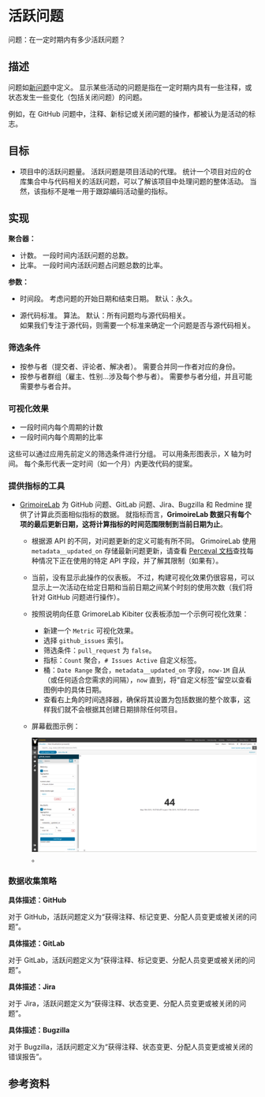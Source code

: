 # 活跃问题

问题：在一定时期内有多少活跃问题？


## 描述

问题如[新问题](https://github.com/chaoss/wg-evolution/blob/master/metrics/Issues_New.md)中定义。 显示某些活动的问题是指在一定时期内具有一些注释，或状态发生一些变化（包括关闭问题）的问题。

例如，在 GitHub 问题中，注释、新标记或关闭问题的操作，都被认为是活动的标志。


## 目标

* 项目中的活跃问题量。 活跃问题是项目活动的代理。 统计一个项目对应的仓库集合中与代码相关的活跃问题，可以了解该项目中处理问题的整体活动。 当然，该指标不是唯一用于跟踪编码活动量的指标。


## 实现

**聚合器：**
* 计数。 一段时间内活跃问题的总数。
* 比率。 一段时间内活跃问题占问题总数的比率。

**参数：**
* 时间段。 考虑问题的开始日期和结束日期。 默认：永久。

* 源代码标准。 算法。 默认：所有问题均与源代码相关。  
  如果我们专注于源代码，则需要一个标准来确定一个问题是否与源代码相关。

### 筛选条件

* 按参与者（提交者、评论者、解决者）。 需要合并同一作者对应的身份。
* 按参与者群组（雇主、性别…涉及每个参与者）。 需要参与者分组，并且可能需要参与者合并。


### 可视化效果

* 一段时间内每个周期的计数
* 一段时间内每个周期的比率

这些可以通过应用先前定义的筛选条件进行分组。 可以用条形图表示，X 轴为时间。 每个条形代表一定时间（如一个月）内更改代码的提案。


### 提供指标的工具

* [GrimoireLab](https://chaoss.github.io/grimoirelab) 为 GitHub 问题、GitLab 问题、Jira、Bugzilla 和 Redmine 提供了计算此页面相似指标的数据。 就指标而言，**GrimoireLab 数据只有每个项的最后更新日期，这将计算指标的时间范围限制到当前日期为止**。
  - 根据源 API 的不同，对问题更新的定义可能有所不同。 GrimoireLab 使用 `metadata__updated_on` 存储最新问题更新，请查看 [Perceval 文档](https://perceval.readthedocs.io/en/latest/search.html?q=metadata_updated_on&check_keywords=yes&area=default)查找每种情况下正在使用的特定 API 字段，并了解其限制（如果有）。
  - 当前，没有显示此操作的仪表板。 不过，构建可视化效果仍很容易，可以显示上一次活动在给定日期和当前日期之间某个时刻的使用次数（我们将针对 GitHub 问题进行操作）。
  - 按照说明向任意 GrimoreLab Kibiter 仪表板添加一个示例可视化效果：
    * 新建一个 `Metric` 可视化效果。
    * 选择 `github_issues` 索引。
    * 筛选条件：`pull_request` 为 `false`。
    * 指标：`Count` 聚合，`# Issues Active` 自定义标签。
    * 桶：`Date Range` 聚合，`metadata__updated_on` 字段，`now-1M` 自从（或任何适合您需求的间隔），`now` 直到，将“自定义标签”留空以查看图例中的具体日期。
    * 查看右上角的时间选择器，确保将其设置为包括数据的整个故事，这样我们就不会根据其创建日期排除任何项目。
  - 屏幕截图示例：
   
    ![GrimoireLab screenshot of metric issues_active](images/issues-active_grimoirelab.png)。

### 数据收集策略

**具体描述：GitHub**

对于 GitHub，活跃问题定义为“获得注释、标记变更、分配人员变更或被关闭的问题”。

**具体描述：GitLab**

对于 GitLab，活跃问题定义为“获得注释、标记变更、分配人员变更或被关闭的问题”。

**具体描述：Jira**

对于 Jira，活跃问题定义为“获得注释、状态变更、分配人员变更或被关闭的问题”。

**具体描述：Bugzilla**

对于 Bugzilla，活跃问题定义为“获得注释、状态变更、分配人员变更或被关闭的错误报告”。

## 参考资料
